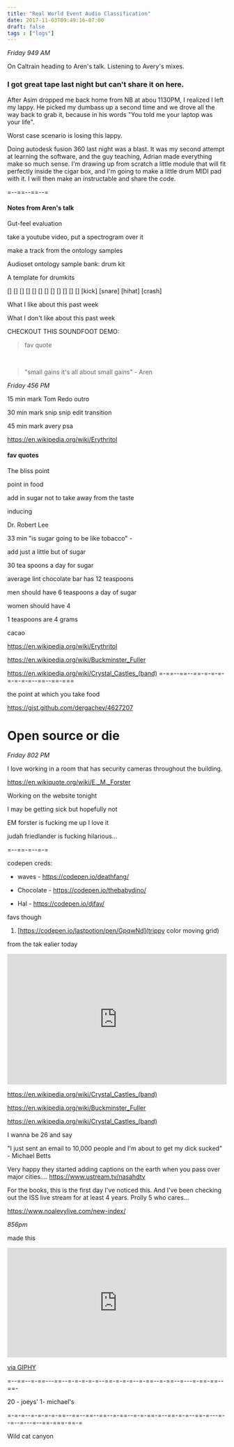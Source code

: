 ```yaml
---
title: "Real World Event Audio Classification"
date: 2017-11-03T09:49:16-07:00
draft: false
tags : ["logs"]
---
```


*Friday 949 AM*

On Caltrain heading to Aren's talk.
Listening to Avery's mixes.

### I got great tape last night but can't share it on here.

After Asim dropped me back home from NB at abou 1130PM, I realized I left my lappy. He picked my dumbass up a second time
and we drove all the way back to grab it, because in his words "You told me your laptop was your life".

Worst case scenario is losing this lappy.

Doing autodesk fusion 360 last night was a blast. It was my second attempt at learning the software, and the guy teaching, Adrian made everything make so much sense. I'm drawing up from scratch a little module that will fit perfectly inside the cigar box, and I'm going to make a little drum MIDI pad with it. I will then make an instructable and share the code.


=--==--==--=

#### Notes from Aren's talk

Gut-feel evaluation

take a youtube video, put a spectrogram over it

make a track from the ontology samples


Audioset ontology sample bank: drum kit

A template for drumkits

[]     []      []      []
[]     []      []      []
[]     []      []      []
[kick] [snare] [hihat] [crash]

What I like about this past week

What I don't like about this past week


CHECKOUT THIS SOUNDFOOT DEMO:

> fav quote

<br>

> "small gains it's all about small gains" - Aren





*Friday 456 PM*


15 min mark
Tom Redo outro

30 min mark
snip snip edit transition

45 min mark
avery psa

https://en.wikipedia.org/wiki/Erythritol


#### fav quotes



The bliss point

point in food

add in sugar not to take away from the taste

inducing


Dr. Robert Lee

33 min
"is sugar going to be like tobacco" -

add just a little but of sugar


30 tea spoons a day for sugar

average lint chocolate bar has 12 teaspoons

men should have 6 teaspoons a day of sugar

women should have 4

1 teaspoons are 4 grams

cacao


https://en.wikipedia.org/wiki/Erythritol

https://en.wikipedia.org/wiki/Buckminster_Fuller

https://en.wikipedia.org/wiki/Crystal_Castles_(band)
=-==--==--==-=-=-=-=-=-=-=--==--==-===

the point at which you take food



https://gist.github.com/dergachev/4627207





# Open source or die


*Friday 802 PM*

I love working in a room that has security cameras throughout the building.

https://en.wikiquote.org/wiki/E._M._Forster

Working on the website tonight

I may be getting sick but hopefully not

EM forster is fucking me up I love it

judah friedlander is fucking hilarious...




=--==-=--=-=

codepen creds:

- waves - https://codepen.io/deathfang/

- Chocolate - https://codepen.io/thebabydino/

- Hal - https://codepen.io/djfav/



favs though

1. [https://codepen.io/lastpotion/pen/GpqwNd](trippy color moving grid)


from the tak ealier today


<iframe width="100%" height="300" scrolling="no" frameborder="no" src="https://w.soundcloud.com/player/?url=https%3A//api.soundcloud.com/tracks/350830924%3Fsecret_token%3Ds-1exnQ&amp;color=%23ff5500&amp;auto_play=false&amp;hide_related=false&amp;show_comments=true&amp;show_user=true&amp;show_reposts=false&amp;show_teaser=true&amp;visual=true"></iframe>


https://en.wikipedia.org/wiki/Crystal_Castles_(band)

https://en.wikipedia.org/wiki/Buckminster_Fuller

https://en.wikipedia.org/wiki/Crystal_Castles_(band)


I wanna be 26 and say

"I just sent an email to 10,000 people and I'm about to get my dick sucked" - Michael Betts




Very happy they started adding captions on the earth when you pass over major cities.... https://www.ustream.tv/nasahdtv

For the books, this is the first day I've noticed this. And I've been checking out the ISS live stream for at least 4 years. Prolly 5 who cares...



https://www.noalevylive.com/new-index/



*856pm*


made this
<div style="width:100%;height:0;padding-bottom:50%;position:relative;"><iframe src="https://giphy.com/embed/xUPN3E7DN8gLCiIeRO" width="100%" height="100%" style="position:absolute" frameBorder="0" class="giphy-embed" allowFullScreen></iframe></div><p><a href="https://giphy.com/gifs/xUPN3E7DN8gLCiIeRO">via GIPHY</a></p>



=--==--=-==---==--=-=-=-=-=--==-=-=-=--=-==--=-==--=---=-==-==--==-


20 - joeys'
1- michael's

=-=-=--=-=-=-=-==--==--==--==--=-==--=-=-==-=--==-=-=--==-=---=--=--=---=--==-===-==-=  

Wild cat canyon
